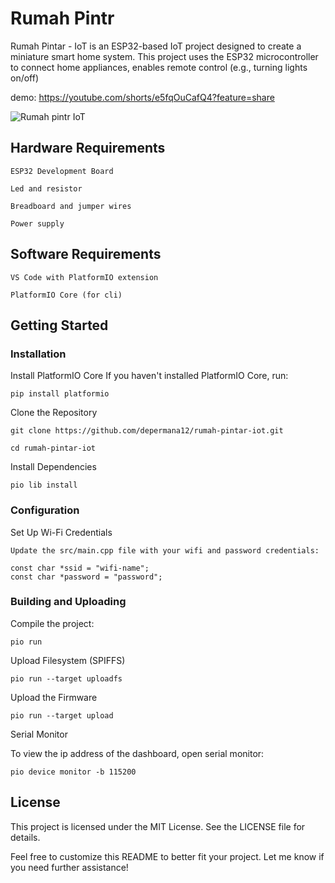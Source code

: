 # Rumah Pintr

Rumah Pintar - IoT is an ESP32-based IoT project designed to create a miniature smart home system. This project uses the ESP32 microcontroller to connect home appliances, enables remote control (e.g., turning lights on/off)

demo: https://youtube.com/shorts/e5fqOuCafQ4?feature=share

![Rumah pintr IoT](https://i.imgur.com/NEZ7DcOh.jpg)

## Hardware Requirements

    ESP32 Development Board

    Led and resistor

    Breadboard and jumper wires

    Power supply

## Software Requirements

    VS Code with PlatformIO extension

    PlatformIO Core (for cli)

## Getting Started

### Installation

Install PlatformIO Core
If you haven't installed PlatformIO Core, run:

    pip install platformio

Clone the Repository

    git clone https://github.com/depermana12/rumah-pintar-iot.git

    cd rumah-pintar-iot

Install Dependencies

    pio lib install

### Configuration

Set Up Wi-Fi Credentials

    Update the src/main.cpp file with your wifi and password credentials:

    const char *ssid = "wifi-name";
    const char *password = "password";

### Building and Uploading

Compile the project:

    pio run

Upload Filesystem (SPIFFS)

    pio run --target uploadfs

Upload the Firmware

    pio run --target upload

Serial Monitor

To view the ip address of the dashboard, open serial monitor:

    pio device monitor -b 115200

## License

This project is licensed under the MIT License. See the LICENSE file for details.

Feel free to customize this README to better fit your project. Let me know if you need further assistance!
